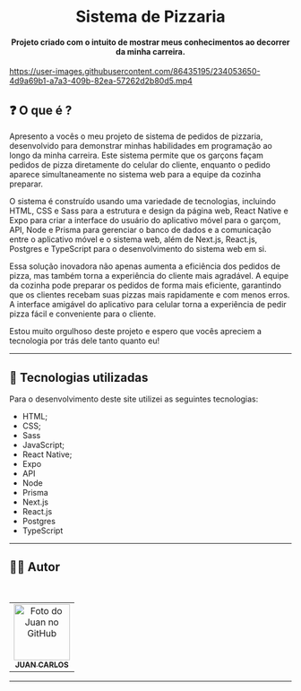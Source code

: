 <h1 align="center">
  <br>Sistema de Pizzaria
</h1>

<h4 align="center">
  Projeto criado com o intuito de mostrar meus conhecimentos ao decorrer da minha carreira.
</h4>

https://user-images.githubusercontent.com/86435195/234053650-4d9a69b1-a7a3-409b-82ea-57262d2b80d5.mp4

## ❓ O que é ?


Apresento a vocês o meu projeto de sistema de pedidos de pizzaria, desenvolvido para demonstrar minhas habilidades em programação ao longo da minha carreira. Este sistema permite que os garçons façam pedidos de pizza diretamente do celular do cliente, enquanto o pedido aparece simultaneamente no sistema web para a equipe da cozinha preparar.

O sistema é construído usando uma variedade de tecnologias, incluindo HTML, CSS e Sass para a estrutura e design da página web, React Native e Expo para criar a interface do usuário do aplicativo móvel para o garçom, API, Node e Prisma para gerenciar o banco de dados e a comunicação entre o aplicativo móvel e o sistema web, além de Next.js, React.js, Postgres e TypeScript para o desenvolvimento do sistema web em si.

Essa solução inovadora não apenas aumenta a eficiência dos pedidos de pizza, mas também torna a experiência do cliente mais agradável. A equipe da cozinha pode preparar os pedidos de forma mais eficiente, garantindo que os clientes recebam suas pizzas mais rapidamente e com menos erros. A interface amigável do aplicativo para celular torna a experiência de pedir pizza fácil e conveniente para o cliente.

Estou muito orgulhoso deste projeto e espero que vocês apreciem a tecnologia por trás dele tanto quanto eu!

<hr>

## 💼 Tecnologias utilizadas

Para o desenvolvimento deste site utilizei as seguintes tecnologias:

- HTML;
- CSS;
- Sass
- JavaScript;
- React Native;
- Expo
- API
- Node
- Prisma
- Next.js
- React.js
- Postgres
- TypeScript

---

## 👨‍💻 Autor

 <br>
<table>
  <tr>
    <td align="center">
      <a href="https://github.com/JuanCarllos13">
        <img src="https://github.com/JuanCarllos13.png" width="100px;" height="100px" alt="Foto do Juan no GitHub"/><br>
        <sub>
          <b>JUAN CARLOS</b>
        </sub>
      </a>
    </td>
  </tr>
</table>
</table>
<hr>
